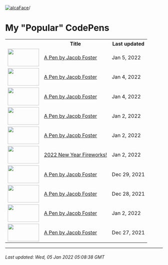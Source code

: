 [![alcaFace](https://camo.githubusercontent.com/2ee094c4af74cb0ec2e19388fccfb809837623e3/68747470733a2f2f7374617469632d63646e2e6a74766e772e6e65742f656d6f7469636f6e732f76312f3332383632362f312e30)](https://twitch.tv/Alca)/

# My "Popular" CodePens

<table>
	<tr>
		<th></th>
		<th>Title</th>
		<th>Last updated</th>
	</tr>
	<tr>
		<td><a href="https://codepen.io/Alca/pen/GRMGgRX" rel="nofollow"><img src="https://codepen.io/alca/pen/GRMGgRX/image/default.png" width="100" height="56.25"></a></td>
		<td><a href="https://codepen.io/Alca/pen/GRMGgRX" rel="nofollow">A Pen by Jacob Foster</a></td>
		<td>Jan 5, 2022</td>
	</tr>
	<tr>
		<td><a href="https://codepen.io/Alca/pen/ExwLZpg" rel="nofollow"><img src="https://codepen.io/alca/pen/ExwLZpg/image/default.png" width="100" height="56.25"></a></td>
		<td><a href="https://codepen.io/Alca/pen/ExwLZpg" rel="nofollow">A Pen by Jacob Foster</a></td>
		<td>Jan 4, 2022</td>
	</tr>
	<tr>
		<td><a href="https://codepen.io/Alca/pen/MWEVdEP" rel="nofollow"><img src="https://codepen.io/alca/pen/MWEVdEP/image/default.png" width="100" height="56.25"></a></td>
		<td><a href="https://codepen.io/Alca/pen/MWEVdEP" rel="nofollow">A Pen by Jacob Foster</a></td>
		<td>Jan 4, 2022</td>
	</tr>
	<tr>
		<td><a href="https://codepen.io/Alca/pen/MWEVVxe" rel="nofollow"><img src="https://codepen.io/alca/pen/MWEVVxe/image/default.png" width="100" height="56.25"></a></td>
		<td><a href="https://codepen.io/Alca/pen/MWEVVxe" rel="nofollow">A Pen by Jacob Foster</a></td>
		<td>Jan 2, 2022</td>
	</tr>
	<tr>
		<td><a href="https://codepen.io/Alca/pen/ZEXxvjv" rel="nofollow"><img src="https://codepen.io/alca/pen/ZEXxvjv/image/default.png" width="100" height="56.25"></a></td>
		<td><a href="https://codepen.io/Alca/pen/ZEXxvjv" rel="nofollow">A Pen by Jacob Foster</a></td>
		<td>Jan 2, 2022</td>
	</tr>
	<tr>
		<td><a href="https://codepen.io/Alca/pen/qBPoRVX" rel="nofollow"><img src="https://codepen.io/alca/pen/qBPoRVX/image/default.png" width="100" height="56.25"></a></td>
		<td><a href="https://codepen.io/Alca/pen/qBPoRVX" rel="nofollow">2022 New Year Fireworks!</a></td>
		<td>Jan 2, 2022</td>
	</tr>
	<tr>
		<td><a href="https://codepen.io/Alca/pen/eYGyaZa" rel="nofollow"><img src="https://codepen.io/alca/pen/eYGyaZa/image/default.png" width="100" height="56.25"></a></td>
		<td><a href="https://codepen.io/Alca/pen/eYGyaZa" rel="nofollow">A Pen by Jacob Foster</a></td>
		<td>Dec 29, 2021</td>
	</tr>
	<tr>
		<td><a href="https://codepen.io/Alca/pen/poWpWmv" rel="nofollow"><img src="https://codepen.io/alca/pen/poWpWmv/image/default.png" width="100" height="56.25"></a></td>
		<td><a href="https://codepen.io/Alca/pen/poWpWmv" rel="nofollow">A Pen by Jacob Foster</a></td>
		<td>Dec 28, 2021</td>
	</tr>
	<tr>
		<td><a href="https://codepen.io/Alca/pen/MWEreWe" rel="nofollow"><img src="https://codepen.io/alca/pen/MWEreWe/image/default.png" width="100" height="56.25"></a></td>
		<td><a href="https://codepen.io/Alca/pen/MWEreWe" rel="nofollow">A Pen by Jacob Foster</a></td>
		<td>Jan 2, 2022</td>
	</tr>
	<tr>
		<td><a href="https://codepen.io/Alca/pen/PoJENdy" rel="nofollow"><img src="https://codepen.io/alca/pen/PoJENdy/image/default.png" width="100" height="56.25"></a></td>
		<td><a href="https://codepen.io/Alca/pen/PoJENdy" rel="nofollow">A Pen by Jacob Foster</a></td>
		<td>Dec 27, 2021</td>
	</tr>
</table>

---

###### Last updated: Wed, 05 Jan 2022 05:08:38 GMT